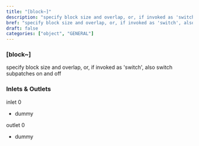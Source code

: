 ```yaml
---
title: "[block~]"
description: "specify block size and overlap, or, if invoked as 'switch', also switch subpatches on and off"
bref: "specify block size and overlap, or, if invoked as 'switch', also switch subpatches on and off"
draft: false
categories: ["object", "GENERAL"]
---
```


### [block~]

specify block size and overlap, or, if invoked as 'switch', also switch subpatches on and off

### Inlets & Outlets

inlet 0

 - dummy

outlet 0

 - dummy
 
